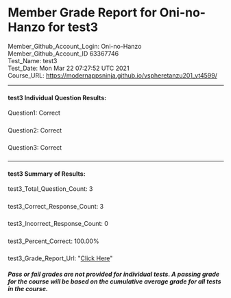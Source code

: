 # Member Grade Report for Oni-no-Hanzo for test3  
   
Member_Github_Account_Login: Oni-no-Hanzo  
Member_Github_Account_ID 63367746  
Test_Name: test3  
Test_Date: Mon Mar 22 07:27:52 UTC 2021  
Course_URL: https://modernappsninja.github.io/vspheretanzu201_vt4599/  
   
---  
#### test3 Individual Question Results:  
Question1: Correct  
#####  
Question2: Correct  
#####  
Question3: Correct  
#####  
---  
#### test3 Summary of Results:  
test3_Total_Question_Count: 3  
#####  
test3_Correct_Response_Count: 3  
#####  
test3_Incorrect_Response_Count: 0  
#####  
test3_Percent_Correct: 100.00%  
#####  
test3_Grade_Report_Url: "[Click Here](https://github.com/modernappsninjas/Oni-no-Hanzo/blob/main/static/userdata/courses/vspheretanzu201_vt4599/grade_report.pr14.test3.md)"
##### Pass or fail grades are not provided for individual tests. A passing grade for the course will be based on the cumulative average grade for all tests in the course.  

